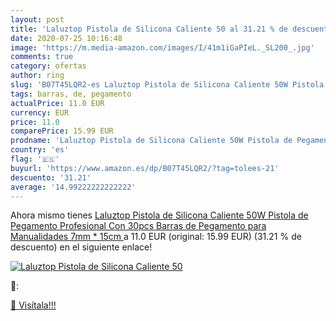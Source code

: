 ```yaml
---
layout: post
title: 'Laluztop Pistola de Silicona Caliente 50 al 31.21 % de descuento'
date: 2020-07-25 10:16:48
image: 'https://m.media-amazon.com/images/I/41m1iGaPIeL._SL200_.jpg'
comments: true
category: ofertas
author: ring
slug: 'B07T45LQR2-es Laluztop Pistola de Silicona Caliente 50W Pistola de...'
tags: barras, de, pegamento
actualPrice: 11.0 EUR
currency: EUR
price: 11.0
comparePrice: 15.99 EUR
prodname: 'Laluztop Pistola de Silicona Caliente 50W Pistola de Pegamento Profesional Con 30pcs Barras de Pegamento para Manualidades  7mm * 15cm '
country: 'es'
flag: '🇪🇸'
buyurl: 'https://www.amazon.es/dp/B07T45LQR2/?tag=tolees-21'
descuento: '31.21'
average: '14.99222222222222'
---
```


Ahora mismo tienes [Laluztop Pistola de Silicona Caliente 50W Pistola de Pegamento Profesional Con 30pcs Barras de Pegamento para Manualidades  7mm * 15cm ](https://www.amazon.es/dp/B07T45LQR2/?tag=tolees-21) a 11.0 EUR (original: 15.99 EUR) (31.21 %  de descuento) en el siguiente enlace!

[![Laluztop Pistola de Silicona Caliente 50](https://m.media-amazon.com/images/I/41m1iGaPIeL._SL200_.jpg)](https://www.amazon.es/dp/B07T45LQR2/?tag=tolees-21)

🔎:


[🛒 Visítala!!!](https://www.amazon.es/dp/B07T45LQR2/?tag=tolees-21)
